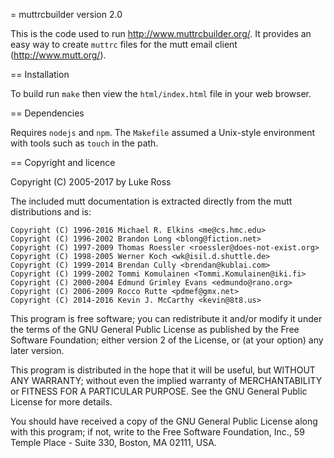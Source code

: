= muttrcbuilder version 2.0

This is the code used to run <http://www.muttrcbuilder.org/>. It provides an
easy way to create `muttrc` files for the mutt email client
(<http://www.mutt.org/>).

== Installation

To build run `make` then view the `html/index.html` file in your web browser.

== Dependencies

Requires `nodejs` and `npm`. The `Makefile` assumed a Unix-style environment
with tools such as `touch` in the path.

== Copyright and licence

Copyright (C) 2005-2017 by Luke Ross

The included mutt documentation is extracted directly from the mutt
distributions and is:

    Copyright (C) 1996-2016 Michael R. Elkins <me@cs.hmc.edu>
    Copyright (C) 1996-2002 Brandon Long <blong@fiction.net>
    Copyright (C) 1997-2009 Thomas Roessler <roessler@does-not-exist.org>
    Copyright (C) 1998-2005 Werner Koch <wk@isil.d.shuttle.de>
    Copyright (C) 1999-2014 Brendan Cully <brendan@kublai.com>
    Copyright (C) 1999-2002 Tommi Komulainen <Tommi.Komulainen@iki.fi>
    Copyright (C) 2000-2004 Edmund Grimley Evans <edmundo@rano.org>
    Copyright (C) 2006-2009 Rocco Rutte <pdmef@gmx.net>
    Copyright (C) 2014-2016 Kevin J. McCarthy <kevin@8t8.us>

This program is free software; you can redistribute it and/or modify
it under the terms of the GNU General Public License as published by
the Free Software Foundation; either version 2 of the License, or
(at your option) any later version.

This program is distributed in the hope that it will be useful,
but WITHOUT ANY WARRANTY; without even the implied warranty of
MERCHANTABILITY or FITNESS FOR A PARTICULAR PURPOSE.  See the
GNU General Public License for more details.

You should have received a copy of the GNU General Public License
along with this program; if not, write to the Free Software
Foundation, Inc., 59 Temple Place - Suite 330, Boston, MA  02111, USA.
